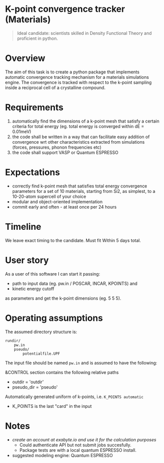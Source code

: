 # K-point convergence tracker (Materials)

> Ideal candidate: scientists skilled in Density Functional Theory and proficient in python.

# Overview

The aim of this task is to create a python package that implements automatic convergence tracking mechanism for a materials simulations engine. The convergence is tracked with respect to the k-point sampling inside a reciprocal cell of a crystalline compound.

# Requirements

1. automatically find the dimensions of a k-point mesh that satisfy a certain criteria for total energy (eg. total energy is converged within dE = 0.01meV)
1. the code shall be written in a way that can facilitate easy addition of convergence wrt other characteristics extracted from simulations (forces, pressures, phonon frequencies etc)
1. the code shall support VASP or Quantum ESPRESSO

# Expectations

- correctly find k-point mesh that satisfies total energy convergence parameters for a set of 10 materials, starting from Si2, as simplest, to a 10-20-atom supercell of your choice
- modular and object-oriented implementation
- commit early and often - at least once per 24 hours

# Timeline

We leave exact timing to the candidate. Must fit Within 5 days total.

# User story

As a user of this software I can start it passing:

- path to input data (eg. pw.in / POSCAR, INCAR, KPOINTS) and
- kinetic energy cutoff

as parameters and get the k-point dimensions (eg. 5 5 5).

# Operating assumptions

The assumed directory structure is:
```
rundir/
    pw.in
    pseudo/
        potentialfile.UPF
```

The input file should be named `pw.in` and is assumed to have the following:

&CONTROL section contains the following relative paths
- outdir = 'outdir'
- pseudo_dir = 'pseudo'

Automatically generated uniform of k-points, i.e. `K_POINTS automatic`
- K_POINTS is the last "card" in the input


# Notes

- *create an account at exabyte.io and use it for the calculation purposes*
    - Could authenticate API but not submit jobs succesfully.
    - Package tests are with a local quantum ESPRESSO install. 
- suggested modeling engine: Quantum ESPRESSO
